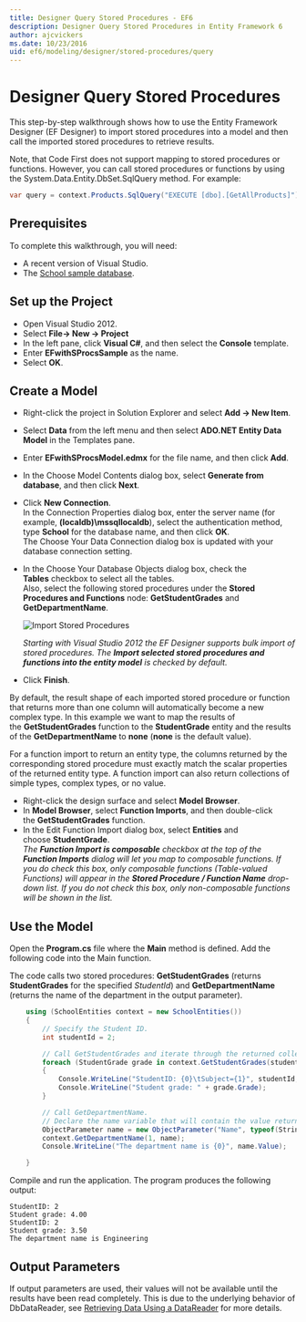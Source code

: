 ```yaml
---
title: Designer Query Stored Procedures - EF6
description: Designer Query Stored Procedures in Entity Framework 6
author: ajcvickers
ms.date: 10/23/2016
uid: ef6/modeling/designer/stored-procedures/query
---
```

# Designer Query Stored Procedures

This step-by-step walkthrough shows how to use the Entity Framework Designer (EF Designer) to import stored procedures into a model and then call the imported stored procedures to retrieve results.

Note, that Code First does not support mapping to stored procedures or functions. However, you can call stored procedures or functions by using the System.Data.Entity.DbSet.SqlQuery method. For example:

```csharp
var query = context.Products.SqlQuery("EXECUTE [dbo].[GetAllProducts]")`;
```

## Prerequisites

To complete this walkthrough, you will need:

- A recent version of Visual Studio.
- The [School sample database](xref:ef6/resources/school-database).

## Set up the Project

- Open Visual Studio 2012.
- Select **File-&gt; New -&gt; Project**
- In the left pane, click **Visual C\#**, and then select the **Console** template.
- Enter **EFwithSProcsSample** as the name.
- Select **OK**.

## Create a Model

- Right-click the project in Solution Explorer and select **Add -&gt; New Item**.
- Select **Data** from the left menu and then select **ADO.NET Entity Data Model** in the Templates pane.
- Enter **EFwithSProcsModel.edmx** for the file name, and then click **Add**.
- In the Choose Model Contents dialog box, select **Generate from database**, and then click **Next**.
- Click **New Connection**.  
    In the Connection Properties dialog box, enter the server name (for example, **(localdb)\\mssqllocaldb**), select the authentication method, type **School** for the database name, and then click **OK**.  
    The Choose Your Data Connection dialog box is updated with your database connection setting.
- In the Choose Your Database Objects dialog box, check the **Tables** checkbox to select all the tables.  
    Also, select the following stored procedures under the **Stored Procedures and Functions** node: **GetStudentGrades** and **GetDepartmentName**.

    ![Import Stored Procedures](~/ef6/media/import.jpg)

    *Starting with Visual Studio 2012 the EF Designer supports bulk import of stored procedures. The **Import selected stored procedures and functions into the entity model** is checked by default.*
- Click **Finish**.

By default, the result shape of each imported stored procedure or function that returns more than one column will automatically become a new complex type. In this example we want to map the results of the **GetStudentGrades** function to the **StudentGrade** entity and the results of the **GetDepartmentName** to **none** (**none** is the default value).

For a function import to return an entity type, the columns returned by the corresponding stored procedure must exactly match the scalar properties of the returned entity type. A function import can also return collections of simple types, complex types, or no value.

- Right-click the design surface and select **Model Browser**.
- In **Model Browser**, select **Function Imports**, and then double-click the **GetStudentGrades** function.
- In the Edit Function Import dialog box, select **Entities** and choose **StudentGrade**.  
    *The **Function Import is composable** checkbox at the top of the **Function Imports** dialog will let you map to composable functions. If you do check this box, only composable functions (Table-valued Functions) will appear in the **Stored Procedure / Function Name** drop-down list. If you do not check this box, only non-composable functions will be shown in the list.*

## Use the Model

Open the **Program.cs** file where the **Main** method is defined. Add the following code into the Main function.

The code calls two stored procedures: **GetStudentGrades** (returns **StudentGrades** for the specified *StudentId*) and **GetDepartmentName** (returns the name of the department in the output parameter).  

``` csharp
    using (SchoolEntities context = new SchoolEntities())
    {
        // Specify the Student ID.
        int studentId = 2;

        // Call GetStudentGrades and iterate through the returned collection.
        foreach (StudentGrade grade in context.GetStudentGrades(studentId))
        {
            Console.WriteLine("StudentID: {0}\tSubject={1}", studentId, grade.Subject);
            Console.WriteLine("Student grade: " + grade.Grade);
        }

        // Call GetDepartmentName.
        // Declare the name variable that will contain the value returned by the output parameter.
        ObjectParameter name = new ObjectParameter("Name", typeof(String));
        context.GetDepartmentName(1, name);
        Console.WriteLine("The department name is {0}", name.Value);

    }
```

Compile and run the application. The program produces the following output:

```console
StudentID: 2
Student grade: 4.00
StudentID: 2
Student grade: 3.50
The department name is Engineering
```

## Output Parameters

If output parameters are used, their values will not be available until the results have been read completely. This is due to the underlying behavior of DbDataReader, see [Retrieving Data Using a DataReader](https://go.microsoft.com/fwlink/?LinkID=398589) for more details.
